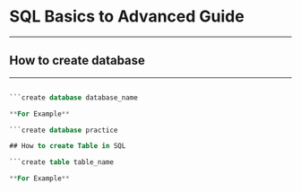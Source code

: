 # **SQL Basics to Advanced Guide**
---
## How to create database

---

```SQL

```create database database_name

**For Example**

```create database practice

## How to create Table in SQL

```create table table_name

**For Example**